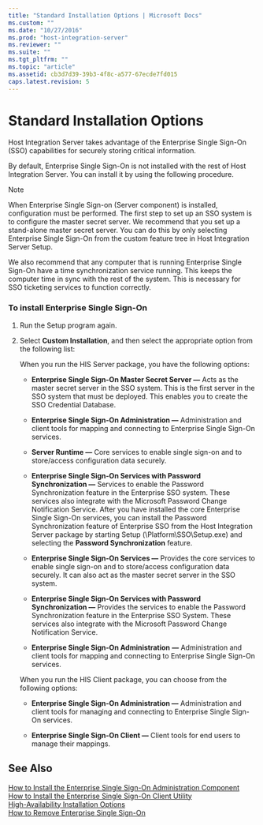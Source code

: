 ```yaml
---
title: "Standard Installation Options | Microsoft Docs"
ms.custom: ""
ms.date: "10/27/2016"
ms.prod: "host-integration-server"
ms.reviewer: ""
ms.suite: ""
ms.tgt_pltfrm: ""
ms.topic: "article"
ms.assetid: cb3d7d39-39b3-4f8c-a577-67ecde7fd015
caps.latest.revision: 5
---
```

# Standard Installation Options
Host Integration Server takes advantage of the Enterprise Single Sign-On (SSO) capabilities for securely storing critical information.  
  
 By default, Enterprise Single Sign-On is not installed with the rest of Host Integration Server. You can install it by using the following procedure.  
  
> [!NOTE]
>  When Enterprise Single Sign-on (Server component) is installed, configuration must be performed. The first step to set up an SSO system is to configure the master secret server. We recommend that you set up a stand-alone master secret server. You can do this by only selecting Enterprise Single Sign-On from the custom feature tree in  Host Integration Server Setup.  
>   
>  We also recommend that any computer that is running Enterprise Single Sign-On have a time synchronization service running. This keeps the computer time in sync with the rest of the system. This is necessary for SSO ticketing services to function correctly.  
  
### To install Enterprise Single Sign-On  
  
1.  Run the Setup program again.  
  
2.  Select **Custom Installation**, and then select the appropriate option from the following list:  
  
     When you run the HIS Server package, you have the following options:  
  
    -   **Enterprise Single Sign-On Master Secret Server ―** Acts as the master secret server in the SSO system. This is the first server in the SSO system that must be deployed. This enables you to create the SSO Credential Database.  
  
    -   **Enterprise Single Sign-On Administration ―** Administration and client tools for mapping and connecting to Enterprise Single Sign-On services.  
  
    -   **Server Runtime ―** Core services to enable single sign-on and to store/access configuration data securely.  
  
    -   **Enterprise Single Sign-On Services with Password Synchronization ―** Services to enable the Password Synchronization feature in the Enterprise SSO system. These services also integrate with the Microsoft Password Change Notification Service. After you have installed the core Enterprise Single Sign-On services, you can install the Password Synchronization feature of Enterprise SSO from the Host Integration Server package by starting Setup (\Platform\SSO\Setup.exe) and selecting the **Password Synchronization** feature.  
  
    -   **Enterprise Single Sign-On Services ―** Provides the core services to enable single sign-on and to store/access configuration data securely. It can also act as the master secret server in the SSO system.  
  
    -   **Enterprise Single Sign-On Services with Password Synchronization ―** Provides the services to enable the Password Synchronization feature in the Enterprise SSO System. These services also integrate with the Microsoft Password Change Notification Service.  
  
    -   **Enterprise Single Sign-On Administration** **―** Administration and client tools for mapping and connecting to Enterprise Single Sign-On services.  
  
     When you run the HIS Client package, you can choose from the following options:  
  
    -   **Enterprise Single Sign-On Administration ―** Administration and client tools for managing and connecting to Enterprise Single Sign-On services.  
  
    -   **Enterprise Single Sign-On Client ―** Client tools for end users to manage their mappings.  
  
## See Also  
 [How to Install the Enterprise Single Sign-On Administration Component](../esso/how-to-install-the-enterprise-single-sign-on-administration-component.md)   
 [How to Install the Enterprise Single Sign-On Client Utility](../esso/how-to-install-the-enterprise-single-sign-on-client-utility.md)   
 [High-Availability Installation Options](../esso/high-availability-installation-options.md)   
 [How to Remove Enterprise Single Sign-On](../esso/how-to-remove-enterprise-single-sign-on.md)